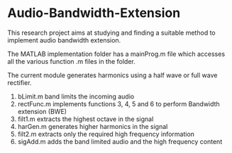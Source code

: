 # Audio-Bandwidth-Extension

This research project aims at studying and finding a suitable method to implement audio bandwidth extension.

The MATLAB implementation folder has a mainProg.m file which accesses all the various function .m files in the folder.

The current module generates harmonics using a half wave or full wave rectifier.

1) bLimit.m band limits the incoming audio
2) rectFunc.m implements functions 3, 4, 5 and 6 to perform Bandwidth extension (BWE)
3) filt1.m extracts the highest octave in the signal
4) harGen.m generates higher harmonics in the signal
5) filt2.m extracts only the required high frequency information
6) sigAdd.m adds the band limited audio and the high frequency content
